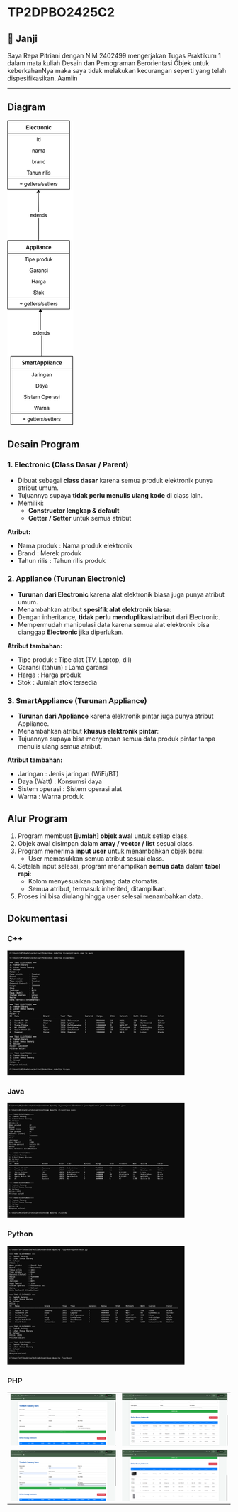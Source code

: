 # TP2DPBO2425C2

## 📝 Janji
Saya Repa Pitriani dengan NIM 2402499 mengerjakan Tugas Praktikum 1 dalam mata kuliah Desain
dan Pemograman Berorientasi Objek untuk keberkahanNya maka saya tidak melakukan kecurangan 
seperti yang telah dispesifikasikan. Aamiin

---

## Diagram
![](cpp/Dokumentasi/tp2.drawio%20(1).png)

## Desain Program
### 1. Electronic (Class Dasar / Parent)
- Dibuat sebagai **class dasar** karena semua produk elektronik punya atribut umum.  
- Tujuannya supaya **tidak perlu menulis ulang kode** di class lain.  
- Memiliki:  
  - **Constructor lengkap & default**  
  - **Getter / Setter** untuk semua atribut   

**Atribut:**  
- Nama produk      : Nama produk elektronik  
- Brand            : Merek produk  
- Tahun rilis      : Tahun rilis produk  

### 2. Appliance (Turunan Electronic)
- **Turunan dari Electronic** karena alat elektronik biasa juga punya atribut umum.  
- Menambahkan atribut **spesifik alat elektronik biasa**:  
- Dengan inheritance, **tidak perlu menduplikasi atribut** dari Electronic.  
- Mempermudah manipulasi data karena semua alat elektronik bisa dianggap **Electronic** jika diperlukan.  

**Atribut tambahan:**  
- Tipe produk      : Tipe alat (TV, Laptop, dll)  
- Garansi (tahun)  : Lama garansi  
- Harga            : Harga produk  
- Stok             : Jumlah stok tersedia  

### 3. SmartAppliance (Turunan Appliance)
- **Turunan dari Appliance** karena elektronik pintar juga punya atribut Appliance.  
- Menambahkan atribut **khusus elektronik pintar**:  
- Tujuannya supaya bisa menyimpan semua data produk pintar tanpa menulis ulang semua atribut.  

**Atribut tambahan:**  
- Jaringan         : Jenis jaringan (WiFi/BT)  
- Daya (Watt)      : Konsumsi daya  
- Sistem operasi   : Sistem operasi alat  
- Warna            : Warna produk  


## Alur Program
1. Program membuat **[jumlah] objek awal** untuk setiap class.  
2. Objek awal disimpan dalam **array / vector / list** sesuai class.  
3. Program menerima **input user** untuk menambahkan objek baru:  
   - User memasukkan semua atribut sesuai class.  
4. Setelah input selesai, program menampilkan **semua data** dalam **tabel rapi**:  
   - Kolom menyesuaikan panjang data otomatis.  
   - Semua atribut, termasuk inherited, ditampilkan.  
5. Proses ini bisa diulang hingga user selesai menambahkan data.  


## Dokumentasi
### C++
<img src="cpp/Dokumentasi/Screenshot%202025-09-24%20222450.png" width="400">

### Java
<img src="java/Dokumentasi/Screenshot%202025-09-24%20222723.png" width="400">

### Python
<img src="python/Dokumentasi/Screenshot%202025-09-24%20222855.png" width="400">

### PHP
<table>
<tr>
<td><img src="php/Dokumentasi/Screenshot%202025-09-24%20230616.png" width="300"></td>
<td><img src="php/Dokumentasi/Screenshot%202025-09-24%20231802.png" width="300"></td>
</tr>
<tr>
<td><img src="php/Dokumentasi/Screenshot%202025-09-24%20232049.png" width="300"></td>
<td><img src="php/Dokumentasi/Screenshot%202025-09-24%20232101.png" width="300"></td>
</tr>
</table>


